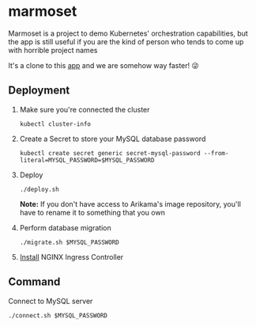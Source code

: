 # marmoset

Marmoset is a project to demo Kubernetes' orchestration capabilities, but the app is still useful if you are the kind of person who tends to come up with horrible project names

It's a clone to this [app](https://randomword.com/) and we are somehow way faster! :stuck_out_tongue_winking_eye:

## Deployment

1. Make sure you're connected the cluster

   `kubectl cluster-info`

2. Create a Secret to store your MySQL database password

   `kubectl create secret generic secret-mysql-password --from-literal=MYSQL_PASSWORD=$MYSQL_PASSWORD`

3. Deploy

   `./deploy.sh`

   **Note:** If you don't have access to Arikama's image repository, you'll have to rename it to something that
   you own

4. Perform database migration

   `./migrate.sh $MYSQL_PASSWORD`

5. [Install](https://kubernetes.github.io/ingress-nginx/deploy/) NGINX Ingress Controller

## Command

Connect to MySQL server

`./connect.sh $MYSQL_PASSWORD`
